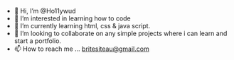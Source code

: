 - 👋 Hi, I’m @Ho11ywud
- 👀 I’m interested in learning how to code
- 🌱 I’m currently learning html, css & java script.
- 💞️ I’m looking to collaborate on any simple projects where i can learn and start a portfolio.
- 📫 How to reach me ... britesiteau@gmail.com

<!---
Ho11ywud/Ho11ywud is a ✨ special ✨ repository because its `README.md` (this file) appears on your GitHub profile.
You can click the Preview link to take a look at your changes.
--->

